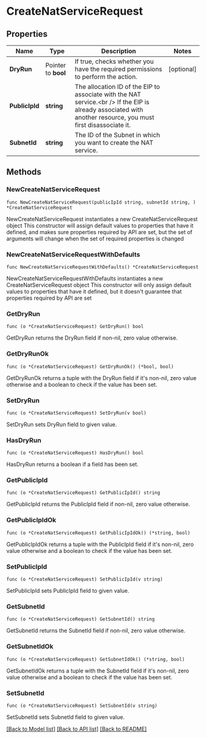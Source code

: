 # CreateNatServiceRequest

## Properties

Name | Type | Description | Notes
------------ | ------------- | ------------- | -------------
**DryRun** | Pointer to **bool** | If true, checks whether you have the required permissions to perform the action. | [optional] 
**PublicIpId** | **string** | The allocation ID of the EIP to associate with the NAT service.&lt;br /&gt; If the EIP is already associated with another resource, you must first disassociate it. | 
**SubnetId** | **string** | The ID of the Subnet in which you want to create the NAT service. | 

## Methods

### NewCreateNatServiceRequest

`func NewCreateNatServiceRequest(publicIpId string, subnetId string, ) *CreateNatServiceRequest`

NewCreateNatServiceRequest instantiates a new CreateNatServiceRequest object
This constructor will assign default values to properties that have it defined,
and makes sure properties required by API are set, but the set of arguments
will change when the set of required properties is changed

### NewCreateNatServiceRequestWithDefaults

`func NewCreateNatServiceRequestWithDefaults() *CreateNatServiceRequest`

NewCreateNatServiceRequestWithDefaults instantiates a new CreateNatServiceRequest object
This constructor will only assign default values to properties that have it defined,
but it doesn't guarantee that properties required by API are set

### GetDryRun

`func (o *CreateNatServiceRequest) GetDryRun() bool`

GetDryRun returns the DryRun field if non-nil, zero value otherwise.

### GetDryRunOk

`func (o *CreateNatServiceRequest) GetDryRunOk() (*bool, bool)`

GetDryRunOk returns a tuple with the DryRun field if it's non-nil, zero value otherwise
and a boolean to check if the value has been set.

### SetDryRun

`func (o *CreateNatServiceRequest) SetDryRun(v bool)`

SetDryRun sets DryRun field to given value.

### HasDryRun

`func (o *CreateNatServiceRequest) HasDryRun() bool`

HasDryRun returns a boolean if a field has been set.

### GetPublicIpId

`func (o *CreateNatServiceRequest) GetPublicIpId() string`

GetPublicIpId returns the PublicIpId field if non-nil, zero value otherwise.

### GetPublicIpIdOk

`func (o *CreateNatServiceRequest) GetPublicIpIdOk() (*string, bool)`

GetPublicIpIdOk returns a tuple with the PublicIpId field if it's non-nil, zero value otherwise
and a boolean to check if the value has been set.

### SetPublicIpId

`func (o *CreateNatServiceRequest) SetPublicIpId(v string)`

SetPublicIpId sets PublicIpId field to given value.


### GetSubnetId

`func (o *CreateNatServiceRequest) GetSubnetId() string`

GetSubnetId returns the SubnetId field if non-nil, zero value otherwise.

### GetSubnetIdOk

`func (o *CreateNatServiceRequest) GetSubnetIdOk() (*string, bool)`

GetSubnetIdOk returns a tuple with the SubnetId field if it's non-nil, zero value otherwise
and a boolean to check if the value has been set.

### SetSubnetId

`func (o *CreateNatServiceRequest) SetSubnetId(v string)`

SetSubnetId sets SubnetId field to given value.



[[Back to Model list]](../README.md#documentation-for-models) [[Back to API list]](../README.md#documentation-for-api-endpoints) [[Back to README]](../README.md)


